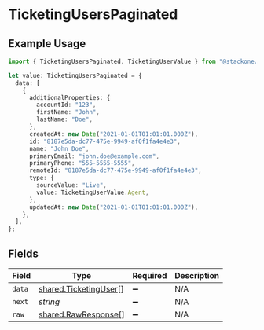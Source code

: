 # TicketingUsersPaginated

## Example Usage

```typescript
import { TicketingUsersPaginated, TicketingUserValue } from "@stackone/stackone-client-ts/sdk/models/shared";

let value: TicketingUsersPaginated = {
  data: [
    {
      additionalProperties: {
        accountId: "123",
        firstName: "John",
        lastName: "Doe",
      },
      createdAt: new Date("2021-01-01T01:01:01.000Z"),
      id: "8187e5da-dc77-475e-9949-af0f1fa4e4e3",
      name: "John Doe",
      primaryEmail: "john.doe@example.com",
      primaryPhone: "555-5555-5555",
      remoteId: "8187e5da-dc77-475e-9949-af0f1fa4e4e3",
      type: {
        sourceValue: "Live",
        value: TicketingUserValue.Agent,
      },
      updatedAt: new Date("2021-01-01T01:01:01.000Z"),
    },
  ],
};
```

## Fields

| Field                                                                 | Type                                                                  | Required                                                              | Description                                                           |
| --------------------------------------------------------------------- | --------------------------------------------------------------------- | --------------------------------------------------------------------- | --------------------------------------------------------------------- |
| `data`                                                                | [shared.TicketingUser](../../../sdk/models/shared/ticketinguser.md)[] | :heavy_minus_sign:                                                    | N/A                                                                   |
| `next`                                                                | *string*                                                              | :heavy_minus_sign:                                                    | N/A                                                                   |
| `raw`                                                                 | [shared.RawResponse](../../../sdk/models/shared/rawresponse.md)[]     | :heavy_minus_sign:                                                    | N/A                                                                   |